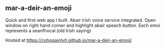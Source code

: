 ## mar-a-deir-an-emoji

Quick and first web app I built. 
Abair irish voice service integrated. Open window on right hand corner and highlight abair speach button.
Each emoi represents a seanfhocal (old Irish saying)

Hosted at https://cohogainlyit.github.io/mar-a-deir-an-emoji/